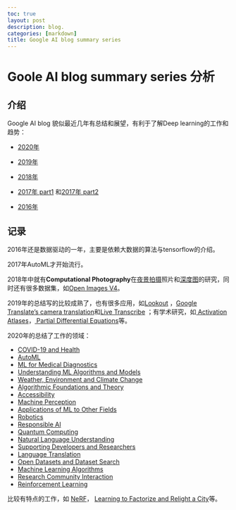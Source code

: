 ```yaml
---
toc: true
layout: post
description: blog.
categories: [markdown]
title: Google AI blog summary series
---
```

# Goole AI blog summary series 分析

## 介绍

Google AI blog 貌似最近几年有总结和展望，有利于了解Deep learning的工作和趋势：

- [2020年](https://ai.googleblog.com/2021/01/google-research-looking-back-at-2020.html)

- [2019年](https://ai.googleblog.com/2020/01/google-research-looking-back-at-2019.html)

- [2018年](https://ai.googleblog.com/2019/01/looking-back-at-googles-research.html)

- [2017年 part1](https://ai.googleblog.com/2018/01/the-google-brain-team-looking-back-on.html) 和[2017年 part2](https://ai.googleblog.com/2018/01/the-google-brain-team-looking-back-on_12.html)

- [2016年](https://ai.googleblog.com/2017/01/the-google-brain-team-looking-back-on.html)

## 记录

2016年还是数据驱动的一年，主要是依赖大数据的算法与tensorflow的介绍。

2017年AutoML才开始流行。

2018年中就有**Computational Photography**在[夜景拍摄](https://ai.googleblog.com/2018/11/night-sight-seeing-in-dark-on-pixel.html)照片和[深度图](https://ai.googleblog.com/2018/11/learning-to-predict-depth-on-pixel-3.html)的研究，同时还有很多数据集，如[Open Images V4](http://ai.googleblog.com/2018/04/announcing-open-images-v4-and-eccv-2018.html)。

2019年的总结写的比较成熟了，也有很多应用，如[Lookout](https://www.blog.google/outreach-initiatives/accessibility/lookout-discover-your-surroundings-help-ai/) ，[Google Translate’s camera translation](https://www.blog.google/products/translate/google-translates-instant-camera-translation-gets-upgrade/)和[Live Transcribe](https://ai.googleblog.com/2019/02/real-time-continuous-transcription-with.html) ；有学术研究，如[ Activation Atlases](http://ai.googleblog.com/2019/03/exploring-neural-networks.html)，[ Partial Differential Equations](http://ai.googleblog.com/2019/07/learning-better-simulation-methods-for.html)等。

2020年的总结了工作的领域：

- [COVID-19 and Health](https://ai.googleblog.com/2021/01/google-research-looking-back-at-2020.html#COVIDandHealth)
- [AutoML](https://ai.googleblog.com/2021/01/google-research-looking-back-at-2020.html#AutoML) 
- [ML for Medical Diagnostics](https://ai.googleblog.com/2021/01/google-research-looking-back-at-2020.html#MedicalDiagnostics) 
- [Understanding ML Algorithms and Models](https://ai.googleblog.com/2021/01/google-research-looking-back-at-2020.html#Models) 
- [Weather, Environment and Climate Change](https://ai.googleblog.com/2021/01/google-research-looking-back-at-2020.html#Weather) 
- [ Algorithmic Foundations and Theory](https://ai.googleblog.com/2021/01/google-research-looking-back-at-2020.html#Foundations) 
- [Accessibility](https://ai.googleblog.com/2021/01/google-research-looking-back-at-2020.html#Accessibility) 
- [Machine Perception](https://ai.googleblog.com/2021/01/google-research-looking-back-at-2020.html#Perception) 
- [Applications of ML to Other Fields](https://ai.googleblog.com/2021/01/google-research-looking-back-at-2020.html#OtherFields) 
- [Robotics](https://ai.googleblog.com/2021/01/google-research-looking-back-at-2020.html#Robotics)
- [Responsible AI](https://ai.googleblog.com/2021/01/google-research-looking-back-at-2020.html#ResponsibleAI)
- [Quantum Computing](https://ai.googleblog.com/2021/01/google-research-looking-back-at-2020.html#Quantum) 
- [Natural Language Understanding](https://ai.googleblog.com/2021/01/google-research-looking-back-at-2020.html#NLU)
- [Supporting Developers and Researchers](https://ai.googleblog.com/2021/01/google-research-looking-back-at-2020.html#Community) 
- [Language Translation](https://ai.googleblog.com/2021/01/google-research-looking-back-at-2020.html#Translation)
- [Open Datasets and Dataset Search](https://ai.googleblog.com/2021/01/google-research-looking-back-at-2020.html#Datasets) 
- [Machine Learning Algorithms](https://ai.googleblog.com/2021/01/google-research-looking-back-at-2020.html#Algorithms) 
- [Research Community Interaction](https://ai.googleblog.com/2021/01/google-research-looking-back-at-2020.html#CommunityInteraction)  
- [Reinforcement Learning](https://ai.googleblog.com/2021/01/google-research-looking-back-at-2020.html#RL)

比较有特点的工作，如 [NeRF](https://www.matthewtancik.com/nerf)， [Learning to Factorize and Relight a City](https://factorize-a-city.github.io/)等。

